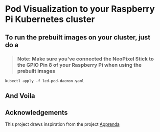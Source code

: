 # Pod Visualization to your Raspberry Pi Kubernetes cluster

## To run the prebuilt images on your cluster, just do a
> ### Note: Make sure you've connected the NeoPixel Stick to the GPIO Pin 8 of your Raspberry Pi when using the prebuilt images
```
kubectl apply -f led-pod-daemon.yaml
```
## And Voila

## Acknowledgements
This project draws inspiration from the project [Apprenda](https://github.com/apprenda/blinkt-k8s-controller)
